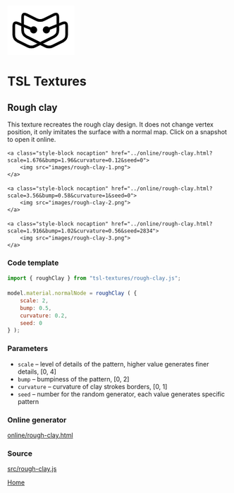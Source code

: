 <img class="logo" src="../assets/logo/logo.png">


# TSL Textures


## Rough clay

This texture recreates the rough clay design. It does not change vertex position,
it only imitates the surface with a normal map. Click on a snapshot to open it online.

<p class="gallery">

	<a class="style-block nocaption" href="../online/rough-clay.html?scale=1.676&bump=1.96&curvature=0.12&seed=0">
		<img src="images/rough-clay-1.png">
	</a>

	<a class="style-block nocaption" href="../online/rough-clay.html?scale=3.56&bump=0.58&curvature=1&seed=0">
		<img src="images/rough-clay-2.png">
	</a>

	<a class="style-block nocaption" href="../online/rough-clay.html?scale=1.916&bump=1.02&curvature=0.56&seed=2834">
		<img src="images/rough-clay-3.png">
	</a>

</p>


### Code template

```js
import { roughClay } from "tsl-textures/rough-clay.js";

model.material.normalNode = roughClay ( {
	scale: 2,
	bump: 0.5,
	curvature: 0.2,
	seed: 0
} );
```


### Parameters

* `scale` &ndash; level of details of the pattern, higher value generates finer details, [0, 4]
* `bump` &ndash; bumpiness of the pattern, [0, 2]
* `curvature` &ndash; curvature of clay strokes borders, [0, 1]
* `seed` &ndash; number for the random generator, each value generates specific pattern


### Online generator

[online/rough-clay.html](../online/rough-clay.html)


### Source

[src/rough-clay.js](https://github.com/boytchev/tsl-textures/blob/main/src/rough-clay.js)


		
<div class="footnote">
	<a href="../">Home</a>
</div>